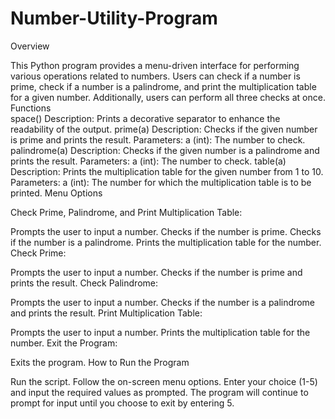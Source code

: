 # Number-Utility-Program
Overview

This Python program provides a menu-driven interface for performing various operations related to numbers. Users can check if a number is prime, check if a number is a palindrome, and print the multiplication table for a given number. Additionally, users can perform all three checks at once.
<br>
Functions
<br>
space()
Description: Prints a decorative separator to enhance the readability of the output.
prime(a)
Description: Checks if the given number is prime and prints the result.
Parameters:
a (int): The number to check.
palindrome(a)
Description: Checks if the given number is a palindrome and prints the result.
Parameters:
a (int): The number to check.
table(a)
Description: Prints the multiplication table for the given number from 1 to 10.
Parameters:
a (int): The number for which the multiplication table is to be printed.
Menu Options

Check Prime, Palindrome, and Print Multiplication Table:

Prompts the user to input a number.
Checks if the number is prime.
Checks if the number is a palindrome.
Prints the multiplication table for the number.
Check Prime:

Prompts the user to input a number.
Checks if the number is prime and prints the result.
Check Palindrome:

Prompts the user to input a number.
Checks if the number is a palindrome and prints the result.
Print Multiplication Table:

Prompts the user to input a number.
Prints the multiplication table for the number.
Exit the Program:

Exits the program.
How to Run the Program

Run the script.
Follow the on-screen menu options.
Enter your choice (1-5) and input the required values as prompted.
The program will continue to prompt for input until you choose to exit by entering 5.
